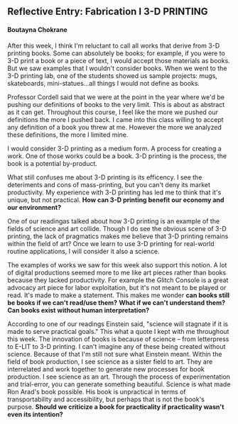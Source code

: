 ## Reflective Entry: Fabrication I 3-D PRINTING 
#### Boutayna Chokrane

After this week, I think I'm reluctant to call all works that derive from 3-D printing books. Some can absolutely be books; for example, if you were to 3-D print a book or a piece of text, I would accept those materials as books. But we saw examples that I wouldn't consider books. When we went to the 3-D printing lab, one of the students showed us sample projects: mugs, skateboards, mini-statues...all things I would not define as books. 

Professor Cordell said that we were at the point in the year where we'd be pushing our definitions of books to the very limit. This is about as abstract as it can get. Throughout this course, I feel like the more we pushed our definitions the more I pushed back. I came into this class willing to accept any definition of a book you threw at me. However the more we analyzed these definitions, the more I limited mine. 

I would consider 3-D printing as a medium form. A process for creating a work. One of those works could be a book. 3-D printing is the process, the book is a potential by-product. 

What still confuses me about 3-D printing is its efficency. I see the deteriments and cons of mass-printing, but you can't deny its market productivity. My experience with 3-D printing has led me to think that it's unique, but not practical. **How can 3-D printing benefit our economy and our environment?**

One of our readingas talked about how 3-D printing is an example of the fields of science and art collide. Though I do see the obvious scene of 3-D printing, the lack of pragmatics makes me believe that 3-D printing remains within the field of art? Once we learn to use 3-D printing for real-world routine applications, I will consider it also a science. 

The examples of works we saw for this week also support this notion. A lot of digital productions seemed more to me like art pieces rather than books because they lacked productivity. For example the Glitch Console is a great advocacy art piece for labor exploitation, but it's not meant to be played or read. It's made to make a statement. This makes me wonder **can books still be books if we can't read/use them?** **What if we can't understand them?** **Can books exist without human interpretation?** 

According to one of our readings Einstein said, "science will stagnate if it is made to serve practical goals." This what a quote I kept with me throughout this week. The innovation of books is because of science – from letterpress to E-LIT to 3-D printing. I can't imagine any of these being created without science. Because of that I'm still not sure what Einstein meant. Within the field of book production, I see science as a sister field to art. They are interrelated and work together to generate new processes for book production. I see science as an art. Through the process of experimentation and trial-error, you can generate something beautiful. Science is what made Ron Arad's book possible. His book is unpractical in terms of transportability and accessibility, but perhaps that is not the book's purpose. **Should we criticize a book for practicality if practicality wasn't even its intention?**
